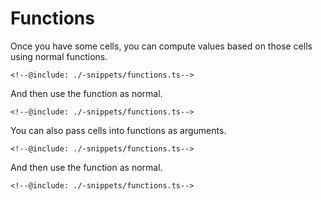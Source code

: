 # Functions

Once you have some cells, you can compute values based on those
cells using normal functions.

```snippet {#simple-function}
<!--@include: ./-snippets/functions.ts-->
```

And then use the function as normal.

```snippet {#use-as-normal}
<!--@include: ./-snippets/functions.ts-->
```

You can also pass cells into functions as arguments.

```snippet {#cells-as-arguments}
<!--@include: ./-snippets/functions.ts-->
```

And then use the function as normal.

```snippet {#use-cell-arguments-as-normal}
<!--@include: ./-snippets/functions.ts-->
```
